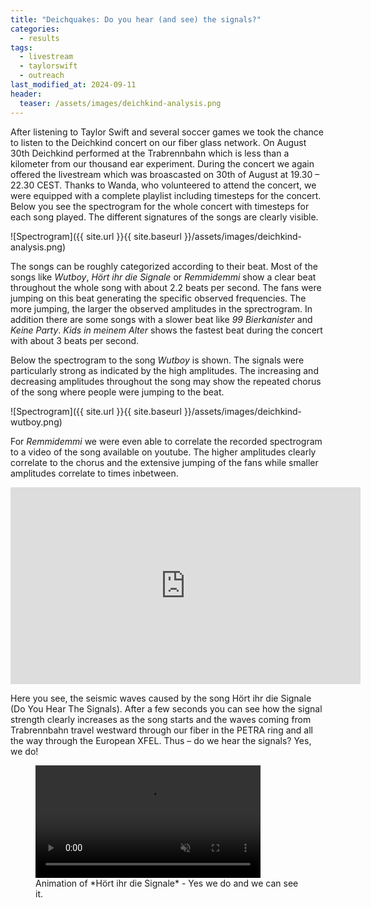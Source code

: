 ```yaml
---
title: "Deichquakes: Do you hear (and see) the signals?"
categories:
  - results
tags:
  - livestream
  - taylorswift
  - outreach
last_modified_at: 2024-09-11
header:
  teaser: /assets/images/deichkind-analysis.png
---
```



After listening to Taylor Swift and several soccer games we took the chance to listen to the Deichkind concert on our fiber glass network. On August 30th Deichkind performed at the Trabrennbahn which is less than a kilometer from our thousand ear experiment. During the concert we again offered the livestream which was broascasted on 30th of August at 19.30 – 22.30 CEST. 
Thanks to Wanda, who volunteered to attend the concert, we were equipped with a complete playlist including timesteps for the concert. Below you see the spectrogram for the whole concert with timesteps for each song played. The different signatures of the songs are clearly visible. 

![Spectrogram]({{ site.url }}{{ site.baseurl }}/assets/images/deichkind-analysis.png)

The songs can be roughly categorized according to their beat. Most of the songs like *Wutboy*, *Hört ihr die Signale* or *Remmidemmi* show a clear beat throughout the whole song with about 2.2 beats per second. The fans were jumping on this beat generating the specific observed frequencies. The more jumping, the larger the observed amplitudes in the sprectrogram. In addition there are some songs with a slower beat like *99 Bierkanister* and *Keine Party*. *Kids in meinem Alter* shows the fastest beat during the concert with about 3 beats per second.


Below the spectrogram to the song *Wutboy* is shown. The signals were particularly strong as indicated by the high amplitudes. The increasing and decreasing amplitudes throughout the song may show the repeated chorus of the song where people were jumping to the beat. 


   ![Spectrogram]({{ site.url }}{{ site.baseurl }}/assets/images/deichkind-wutboy.png)


For *Remmidemmi* we were even able to correlate the recorded spectrogram to a video of the song available on youtube. The higher amplitudes clearly correlate to the chorus and the extensive jumping of the fans while smaller amplitudes correlate to times inbetween. 

<iframe width="560" height="315" src="https://www.youtube.com/embed/O2vMCa8Lefg?si=Fqj1JTjMOghUBh-X" title="YouTube video player" frameborder="0" allow="accelerometer; autoplay; clipboard-write; encrypted-media; gyroscope; picture-in-picture; web-share" referrerpolicy="strict-origin-when-cross-origin" allowfullscreen></iframe>


Here you see, the seismic waves caused by the song Hört ihr die Signale (Do You Hear The Signals). After a few seconds you can see how the signal strength clearly increases as the song starts and the waves coming from Trabrennbahn travel westward through our fiber in the PETRA ring and all the way through the European XFEL. Thus – do we hear the signals? Yes, we do!


<figure class="align-center">
  <video muted autoplay loop style="width: 85%; height: auto;" controls>
    <source src="{{ site.url }}{{ site.baseurl }}/assets/animations/Deichkind_hoerstdudiesignale_short_plain.mp4" type="video/mp4">
  </video>
  <figcaption>Animation of *Hört ihr die Signale* - Yes we do and we can see it.</figcaption>
</figure>







